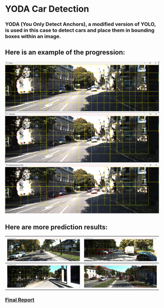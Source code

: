 # YODA Car Detection

### YODA (You Only Detect Anchors), a modified version of YOLO, is used in this case to detect cars and place them in bounding boxes within an image.

## Here is an example of the progression:
![Img5](YODAImage5.png) ![Img6](YODAImage6.png) ![Img7](YODAImage7.png)

## Here are more prediction results:
| ![Img1](YODAImage1.png)  | ![Img2](YODAImage2.png) |
| --------------------------------------- | --------------------------------------- |
| ![Img3](YODAImage3.png)  | ![Img4](YODAImage4.png) |

### [Final Report](ELEC475_Lab4_Report.pdf) 
